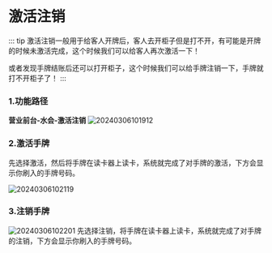 # 激活注销
::: tip
激活注销一般用于给客人开牌后，客人去开柜子但是打不开，有可能是开牌的时候未激活完成，这个时候我们可以给客人再次激活一下！

或者发现手牌结账后还可以打开柜子，这个时候我们可以给手牌注销一下，手牌就打不开柜子了！
:::

### 1.功能路径
**营业前台-水会-激活注销**
![20240306101912](https://wiki-cdsoft.oss-cn-hangzhou.aliyuncs.com/20240306101912.png)

### 2.激活手牌
先选择激活，然后将手牌在读卡器上读卡，系统就完成了对手牌的激活，下方会显示你刷入的手牌号码。

![20240306102119](https://wiki-cdsoft.oss-cn-hangzhou.aliyuncs.com/20240306102119.png)
### 3.注销手牌

![20240306102201](https://wiki-cdsoft.oss-cn-hangzhou.aliyuncs.com/20240306102201.png)
先选择注销，将手牌在读卡器上读卡，系统就完成了对手牌的注销，下方会显示你刷入的手牌号码。